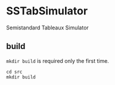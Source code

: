 # SSTabSimulator

Semistandard Tableaux Simulator

## build

`mkdir build` is required only the first time.

```
cd src
mkdir build
```
